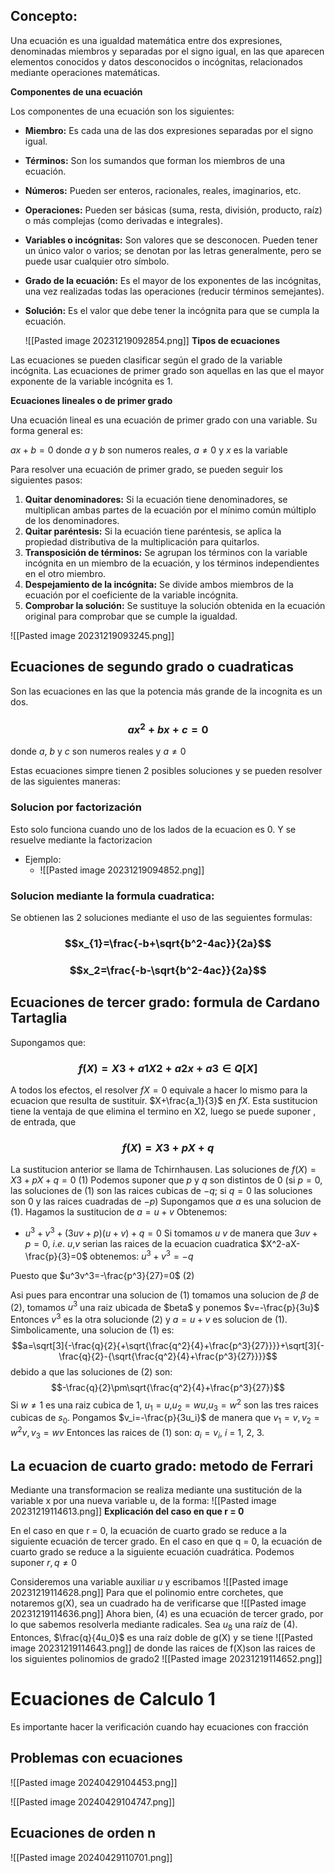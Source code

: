 ## Concepto:
Una ecuación es una igualdad matemática entre dos expresiones, denominadas miembros y separadas por el signo igual, en las que aparecen elementos conocidos y datos desconocidos o incógnitas, relacionados mediante operaciones matemáticas.

**Componentes de una ecuación**

Los componentes de una ecuación son los siguientes:

- **Miembro:** Es cada una de las dos expresiones separadas por el signo igual.
- **Términos:** Son los sumandos que forman los miembros de una ecuación.
- **Números:** Pueden ser enteros, racionales, reales, imaginarios, etc.
- **Operaciones:** Pueden ser básicas (suma, resta, división, producto, raíz) o más complejas (como derivadas e integrales).
- **Variables o incógnitas:** Son valores que se desconocen. Pueden tener un único valor o varios; se denotan por las letras generalmente, pero se puede usar cualquier otro símbolo.
- **Grado de la ecuación:** Es el mayor de los exponentes de las incógnitas, una vez realizadas todas las operaciones (reducir términos semejantes).
- **Solución:** Es el valor que debe tener la incógnita para que se cumpla la ecuación.
	
	![[Pasted image 20231219092854.png]]
**Tipos de ecuaciones**

Las ecuaciones se pueden clasificar según el grado de la variable incógnita. Las ecuaciones de primer grado son aquellas en las que el mayor exponente de la variable incógnita es 1.

**Ecuaciones lineales o de primer grado**

Una ecuación lineal es una ecuación de primer grado con una variable. Su forma general es:

 $ax+b=0$ donde $a$ y $b$ son numeros reales, $a\neq0$ y $x$ es la variable
 
Para resolver una ecuación de primer grado, se pueden seguir los siguientes pasos:

1. **Quitar denominadores:** Si la ecuación tiene denominadores, se multiplican ambas partes de la ecuación por el mínimo común múltiplo de los denominadores.
2. **Quitar paréntesis:** Si la ecuación tiene paréntesis, se aplica la propiedad distributiva de la multiplicación para quitarlos.
3. **Transposición de términos:** Se agrupan los términos con la variable incógnita en un miembro de la ecuación, y los términos independientes en el otro miembro.
4. **Despejamiento de la incógnita:** Se divide ambos miembros de la ecuación por el coeficiente de la variable incógnita.
5. **Comprobar la solución:** Se sustituye la solución obtenida en la ecuación original para comprobar que se cumple la igualdad.

![[Pasted image 20231219093245.png]]

## Ecuaciones de segundo grado o cuadraticas
Son las ecuaciones en las que la potencia más grande de la incognita es un dos.
### $$ax^2+bx+c=0$$
donde $a$, $b$ y $c$ son numeros reales y $a\neq0$

Estas ecuaciones simpre tienen 2 posibles soluciones y se pueden resolver de las siguientes maneras:

### Solucion por factorización
Esto solo funciona cuando uno de los lados de la ecuacion es 0. Y se resuelve mediante la factorizacion
- Ejemplo: 
	- ![[Pasted image 20231219094852.png]]
### Solucion mediante la formula cuadratica:
Se obtienen las 2 soluciones mediante el uso de las seguientes formulas:
### $$x_{1}=\frac{-b+\sqrt{b^2-4ac}}{2a}$$
### $$x_2=\frac{-b-\sqrt{b^2-4ac}}{2a}$$

## Ecuaciones de tercer grado: formula de Cardano Tartaglia
Supongamos que:

### $$f(X)= X3+a1X2+a2x+a3\in Q[X]$$
A todos los efectos, el resolver $f{X}=0$ equivale a hacer lo mismo para la ecuacion que resulta de sustituir. $X+\frac{a_1}{3}$ en $f{X}$. Esta sustitucion tiene la ventaja de que elimina el termino en X2, luego se puede suponer , de entrada, que 
### $$f(X)=X3+pX+q$$
La sustitucion anterior se llama de Tchirnhausen.
Las soluciones de $f(X)=X3+pX+q=0$ (1)
Podemos suponer que $p$ y $q$ son distintos de 0 (si $p=0$, las soluciones de (1) son las raices cubicas de $-q$; si $q = 0$ las soluciones son 0 y las raices cuadradas de $-p$)
Supongamos que $a$ es una solucion de (1). Hagamos la sustitucion de $a=u+v$
Obtenemos:
- $u^3+v^3+(3uv+p)(u+v)+q=0$
Si tomamos $u$ $v$ de manera que $3uv+p=0$, $i$.$e$. $u$,$v$ serian las raices de la ecuacion cuadratica $X^2-aX-\frac{p}{3}=0$ obtenemos: $u^3+v^3=-q$

Puesto que $u^3v^3=-\frac{p^3}{27}=0$ (2)

Asi pues para encontrar una solucion de (1) tomamos una solucion de $\beta$ de (2), tomamos $u^3$ una raiz ubicada de \$beta$ y ponemos $v=-\frac{p}{3u}$
Entonces $v^3$ es la otra solucionde (2) y $a=u+v$ es solucion de (1).
Simbolicamente, una solucion de (1) es:
$$a=\sqrt[3]{-\frac{q}{2}{+\sqrt{\frac{q^2}{4}+\frac{p^3}{27}}}}+\sqrt[3]{-\frac{q}{2}-{\sqrt{\frac{q^2}{4}+\frac{p^3}{27}}}}$$
debido a que las soluciones de (2) son:
$$-\frac{q}{2}\pm\sqrt{\frac{q^2}{4}+\frac{p^3}{27}}$$
Si $w\neq1$ es una raiz cubica de 1, $u_1=u$,$u_2 = wu$,$u_3 = w^2$ son las tres raices cubicas de $s_0$. Pongamos $v_i=-\frac{p}{3u_i}$ de manera que $v _1= v,v_2=w^2v,v_3=wv$ Entonces las raices de (1) son: 
$a_i=v_i$, $i$ = 1, 2, 3.

## La ecuacion de cuarto grado: metodo de Ferrari
Mediante una transformacion se realiza mediante una sustitución de la variable x por una nueva variable u, de la forma:
![[Pasted image 20231219114613.png]]
**Explicación del caso en que r = 0**

En el caso en que r = 0, la ecuación de cuarto grado se reduce a la siguiente ecuación de tercer grado. En el caso en que q = 0, la ecuación de cuarto grado se reduce a la siguiente ecuación cuadrática. Podemos suponer $r,q\neq0$

Consideremos una variable auxiliar $u$ y escribamos
![[Pasted image 20231219114628.png]]
Para que el polinomio entre corchetes, que notaremos g(X), sea un cuadrado ha de verificarse que
![[Pasted image 20231219114636.png]]
Ahora bien, (4) es una ecuación de tercer grado, por lo que sabemos resolverla mediante radicales. Sea $u_8$ una raíz de (4). Entonces, $\frac{q}{4u_0}$ es una raíz doble de g(X) y se tiene
![[Pasted image 20231219114643.png]]
de donde las raices de f(X)son las raices de los siguientes polinomios de grado2
![[Pasted image 20231219114652.png]]


# Ecuaciones de Calculo 1 

Es importante hacer la verificación cuando hay ecuaciones con fracción

## Problemas con ecuaciones

![[Pasted image 20240429104453.png]]

![[Pasted image 20240429104747.png]]

## Ecuaciones de orden n

![[Pasted image 20240429110701.png]]